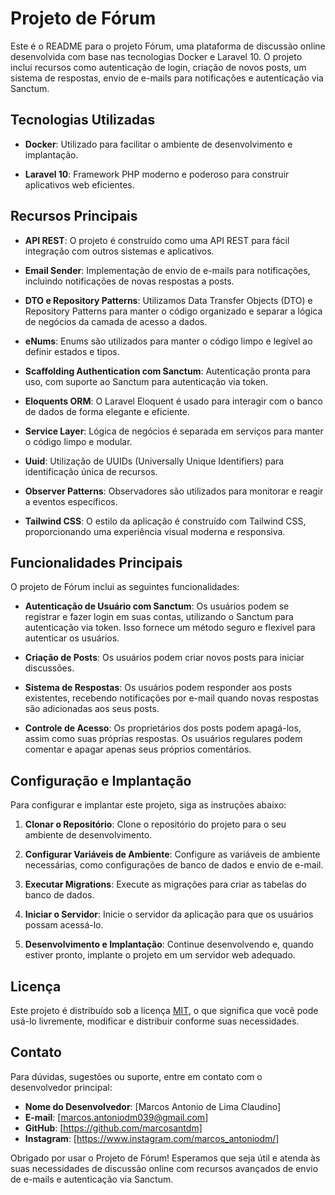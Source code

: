 # Projeto de Fórum

Este é o README para o projeto Fórum, uma plataforma de discussão online desenvolvida com base nas tecnologias Docker e Laravel 10. O projeto inclui recursos como autenticação de login, criação de novos posts, um sistema de respostas, envio de e-mails para notificações e autenticação via Sanctum.

## Tecnologias Utilizadas

- **Docker**: Utilizado para facilitar o ambiente de desenvolvimento e implantação.

- **Laravel 10**: Framework PHP moderno e poderoso para construir aplicativos web eficientes.

## Recursos Principais

- **API REST**: O projeto é construído como uma API REST para fácil integração com outros sistemas e aplicativos.

- **Email Sender**: Implementação de envio de e-mails para notificações, incluindo notificações de novas respostas a posts.

- **DTO e Repository Patterns**: Utilizamos Data Transfer Objects (DTO) e Repository Patterns para manter o código organizado e separar a lógica de negócios da camada de acesso a dados.

- **eNums**: Enums são utilizados para manter o código limpo e legível ao definir estados e tipos.

- **Scaffolding Authentication com Sanctum**: Autenticação pronta para uso, com suporte ao Sanctum para autenticação via token.

- **Eloquents ORM**: O Laravel Eloquent é usado para interagir com o banco de dados de forma elegante e eficiente.

- **Service Layer**: Lógica de negócios é separada em serviços para manter o código limpo e modular.

- **Uuid**: Utilização de UUIDs (Universally Unique Identifiers) para identificação única de recursos.

- **Observer Patterns**: Observadores são utilizados para monitorar e reagir a eventos específicos.

- **Tailwind CSS**: O estilo da aplicação é construído com Tailwind CSS, proporcionando uma experiência visual moderna e responsiva.

## Funcionalidades Principais

O projeto de Fórum inclui as seguintes funcionalidades:

- **Autenticação de Usuário com Sanctum**: Os usuários podem se registrar e fazer login em suas contas, utilizando o Sanctum para autenticação via token. Isso fornece um método seguro e flexível para autenticar os usuários.

- **Criação de Posts**: Os usuários podem criar novos posts para iniciar discussões.

- **Sistema de Respostas**: Os usuários podem responder aos posts existentes, recebendo notificações por e-mail quando novas respostas são adicionadas aos seus posts.

- **Controle de Acesso**: Os proprietários dos posts podem apagá-los, assim como suas próprias respostas. Os usuários regulares podem comentar e apagar apenas seus próprios comentários.

## Configuração e Implantação

Para configurar e implantar este projeto, siga as instruções abaixo:

1. **Clonar o Repositório**: Clone o repositório do projeto para o seu ambiente de desenvolvimento.

2. **Configurar Variáveis de Ambiente**: Configure as variáveis de ambiente necessárias, como configurações de banco de dados e envio de e-mail.

3. **Executar Migrations**: Execute as migrações para criar as tabelas do banco de dados.

4. **Iniciar o Servidor**: Inicie o servidor da aplicação para que os usuários possam acessá-lo.

5. **Desenvolvimento e Implantação**: Continue desenvolvendo e, quando estiver pronto, implante o projeto em um servidor web adequado.

## Licença

Este projeto é distribuído sob a licença [MIT](LICENSE), o que significa que você pode usá-lo livremente, modificar e distribuir conforme suas necessidades.

## Contato

Para dúvidas, sugestões ou suporte, entre em contato com o desenvolvedor principal:

- **Nome do Desenvolvedor**: [Marcos Antonio de Lima Claudino]
- **E-mail**: [marcos.antoniodm039@gmail.com]
- **GitHub**: [https://github.com/marcosantdm]
- **Instagram**: [https://www.instagram.com/marcos_antoniodm/]

Obrigado por usar o Projeto de Fórum! Esperamos que seja útil e atenda às suas necessidades de discussão online com recursos avançados de envio de e-mails e autenticação via Sanctum.
